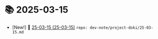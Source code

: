 # 📚 2025-03-15
- [New!] 📗 [25-03-15 (25-03-15)](https://til.qriosity.dev/dev-note/project-doki/25-03-15) `repo: dev-note/project-doki/25-03-15.md`
